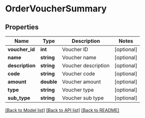 # OrderVoucherSummary

## Properties
Name | Type | Description | Notes
------------ | ------------- | ------------- | -------------
**voucher_id** | **int** | Voucher ID | [optional] 
**name** | **string** | Voucher name | [optional] 
**description** | **string** | Voucher description | [optional] 
**code** | **string** | Voucher code | [optional] 
**amount** | **double** | Voucher amount | [optional] 
**type** | **string** | Voucher type | [optional] 
**sub_type** | **string** | Voucher sub type | [optional] 

[[Back to Model list]](../README.md#documentation-for-models) [[Back to API list]](../README.md#documentation-for-api-endpoints) [[Back to README]](../README.md)


